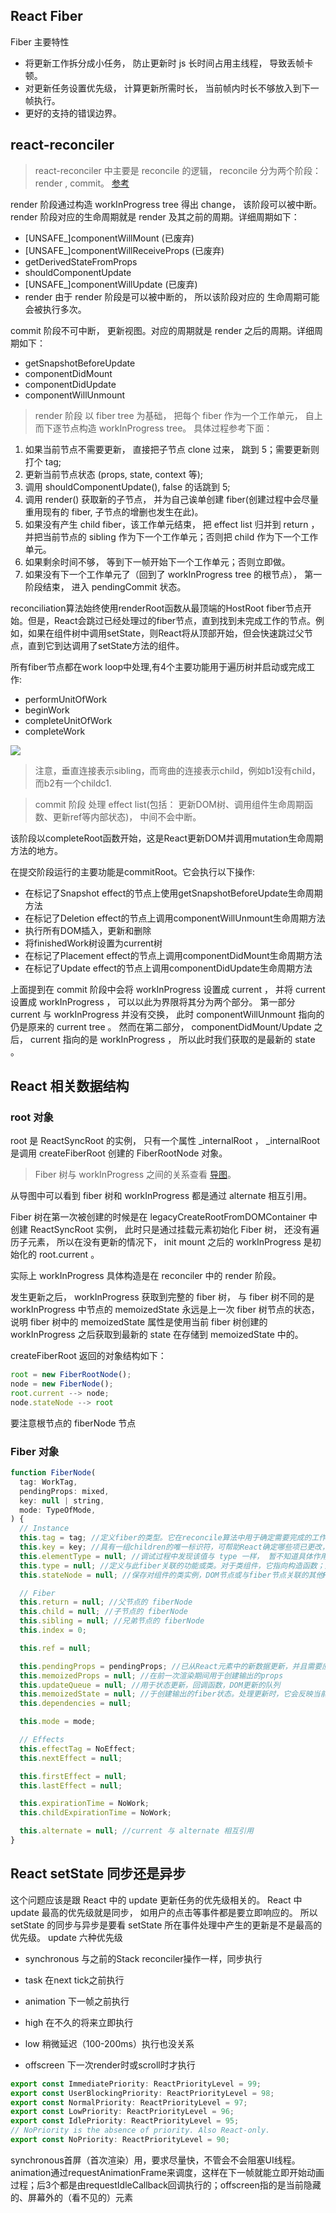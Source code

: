 ## React Fiber
Fiber 主要特性
- 将更新工作拆分成小任务， 防止更新时 js 长时间占用主线程， 导致丢帧卡顿。
- 对更新任务设置优先级， 计算更新所需时长， 当前帧内时长不够放入到下一帧执行。
- 更好的支持的错误边界。

## react-reconciler
> react-reconciler 中主要是 reconcile 的逻辑， reconcile 分为两个阶段： render , commit。
[参考](http://www.ayqy.net/blog/dive-into-react-fiber/)

render 阶段通过构造 workInProgress tree 得出 change， 该阶段可以被中断。 render 阶段对应的生命周期就是 render 及其之前的周期。详细周期如下：
- [UNSAFE_]componentWillMount (已废弃)
- [UNSAFE_]componentWillReceiveProps (已废弃)
- getDerivedStateFromProps
- shouldComponentUpdate
- [UNSAFE_]componentWillUpdate (已废弃)
- render
由于 render 阶段是可以被中断的， 所以该阶段对应的 生命周期可能会被执行多次。

commit 阶段不可中断， 更新视图。对应的周期就是 render 之后的周期。详细周期如下：
- getSnapshotBeforeUpdate
- componentDidMount
- componentDidUpdate
- componentWillUnmount


> render 阶段 以 fiber tree 为基础， 把每个 fiber 作为一个工作单元， 自上而下逐节点构造 workInProgress tree。 具体过程参考下面：
1. 如果当前节点不需要更新， 直接把子节点 clone 过来， 跳到 5；需要更新则打个 tag;
2. 更新当前节点状态 (props, state, context 等);
3. 调用 shouldComponentUpdate(), false 的话跳到 5;
4. 调用 render() 获取新的子节点， 并为自己诶单创建 fiber(创建过程中会尽量重用现有的 fiber, 子节点的增删也发生在此)。
5. 如果没有产生 child fiber，该工作单元结束， 把 effect list 归并到 return ， 并把当前节点的 sibling 作为下一个工作单元；否则把 child 作为下一个工作单元。
6. 如果剩余时间不够， 等到下一帧开始下一个工作单元；否则立即做。
7. 如果没有下一个工作单元了（回到了 workInProgress tree 的根节点）， 第一阶段结束， 进入 pendingCommit 状态。

reconciliation算法始终使用renderRoot函数从最顶端的HostRoot fiber节点开始。但是，React会跳过已经处理过的fiber节点，直到找到未完成工作的节点。例如，如果在组件树中调用setState，则React将从顶部开始，但会快速跳过父节点，直到它到达调用了setState方法的组件。

所有fiber节点都在work loop中处理,有4个主要功能用于遍历树并启动或完成工作:
- performUnitOfWork
- beginWork
- completeUnitOfWork
- completeWork

![](https://pic2.zhimg.com/v2-4d6d43020835a41fd20492f29aea1a41_b.webp)
> 注意，垂直连接表示sibling，而弯曲的连接表示child，例如b1没有child，而b2有一个childc1.

> commit 阶段 处理 effect list(包括： 更新DOM树、调用组件生命周期函数、更新ref等内部状态)， 中间不会中断。

该阶段以completeRoot函数开始，这是React更新DOM并调用mutation生命周期方法的地方。

在提交阶段运行的主要功能是commitRoot。它会执行以下操作:
- 在标记了Snapshot effect的节点上使用getSnapshotBeforeUpdate生命周期方法
- 在标记了Deletion effect的节点上调用componentWillUnmount生命周期方法
- 执行所有DOM插入，更新和删除
- 将finishedWork树设置为current树
- 在标记了Placement effect的节点上调用componentDidMount生命周期方法
- 在标记了Update effect的节点上调用componentDidUpdate生命周期方法

上面提到在 commit 阶段中会将 workInProgress 设置成 current ， 并将 current 设置成 workInProgress ， 可以以此为界限将其分为两个部分。 第一部分 current 与 workInProgress 并没有交换， 此时 componentWillUnmount 指向的仍是原来的 current tree 。 然而在第二部分， componentDidMount/Update 之后， current 指向的是 workInProgress ， 所以此时我们获取的是最新的 state 。


## React 相关数据结构

### root 对象
root 是 ReactSyncRoot 的实例， 只有一个属性 _internalRoot ， _internalRoot 是调用 createFiberRoot 创建的 FiberRootNode 对象。

> Fiber 树与 workInProgress 之间的关系查看 [导图](https://www.processon.com/diagraming/5d9c7ae2e4b00e2b8665fc52)。

从导图中可以看到 fiber 树和 workInProgress 都是通过 alternate 相互引用。

Fiber 树在第一次被创建的时候是在 legacyCreateRootFromDOMContainer 中创建 ReactSyncRoot 实例， 此时只是通过挂载元素初始化 Fiber 树， 还没有遍历子元素， 所以在没有更新的情况下， init mount 之后的 workInProgress 是初始化的 root.current 。 

实际上 workInProgress  具体构造是在 reconciler 中的 render 阶段。

发生更新之后， workInProgress 获取到完整的 fiber 树， 与 fiber 树不同的是 workInProgress 中节点的 memoizedState 永远是上一次 fiber 树节点的状态， 说明 fiber 树中的 memoizedState 属性是使用当前 fiber 树创建的 workInProgress 之后获取到最新的 state 在存储到 memoizedState 中的。



createFiberRoot 返回的对象结构如下：
```js
root = new FiberRootNode();
node = new FiberNode();
root.current --> node;
node.stateNode --> root
```
要注意根节点的 fiberNode 节点

### Fiber 对象
```js
function FiberNode(
  tag: WorkTag,
  pendingProps: mixed,
  key: null | string,
  mode: TypeOfMode,
) {
  // Instance
  this.tag = tag; //定义fiber的类型。它在reconcile算法中用于确定需要完成的工作。如前所述，工作取决于React元素的类型，函数createFiberFromTypeAndProps将React元素映射到相应的fiber节点类型。在我们的应用程序中，ClickCounter组件的属性标记是1，表示ClassComponent，而span元素的属性标记是5，表示Host Component。
  this.key = key; //具有一组children的唯一标识符，可帮助React确定哪些项已更改，已添加或从列表中删除。它与此处描述的React的“list and key”功能有关。
  this.elementType = null; //调试过程中发现该值与 type 一样， 暂不知道具体作用。
  this.type = null; //定义与此fiber关联的功能或类。对于类组件，它指向构造函数；对于DOM元素，它指定HTML tag。可以使用这个字段来理解fiber节点与哪个元素相关。
  this.stateNode = null; //保存对组件的类实例，DOM节点或与fiber节点关联的其他React元素类型的引用。

  // Fiber
  this.return = null; //父节点的 fiberNode
  this.child = null; //子节点的 fiberNode
  this.sibling = null; //兄弟节点的 fiberNode
  this.index = 0;

  this.ref = null;

  this.pendingProps = pendingProps; //已从React元素中的新数据更新，并且需要应用于子组件或DOM元素的props
  this.memoizedProps = null; //在前一次渲染期间用于创建输出的props
  this.updateQueue = null; //用于状态更新，回调函数，DOM更新的队列
  this.memoizedState = null; //于创建输出的fiber状态。处理更新时，它会反映当前在屏幕上呈现的状态。
  this.dependencies = null;

  this.mode = mode;

  // Effects
  this.effectTag = NoEffect;
  this.nextEffect = null;

  this.firstEffect = null;
  this.lastEffect = null;

  this.expirationTime = NoWork;
  this.childExpirationTime = NoWork;

  this.alternate = null; //current 与 alternate 相互引用
}
```


## React setState 同步还是异步
这个问题应该是跟 React 中的 update 更新任务的优先级相关的。 React 中 update 最高的优先级就是同步， 如用户的点击等事件都是要立即响应的。 所以 setState 的同步与异步是要看 setState 所在事件处理中产生的更新是不是最高的优先级。
update 六种优先级
- synchronous 与之前的Stack reconciler操作一样，同步执行 

- task 在next tick之前执行

- animation 下一帧之前执行

- high 在不久的将来立即执行

- low 稍微延迟（100-200ms）执行也没关系

- offscreen 下一次render时或scroll时才执行
```js
export const ImmediatePriority: ReactPriorityLevel = 99;
export const UserBlockingPriority: ReactPriorityLevel = 98;
export const NormalPriority: ReactPriorityLevel = 97;
export const LowPriority: ReactPriorityLevel = 96;
export const IdlePriority: ReactPriorityLevel = 95;
// NoPriority is the absence of priority. Also React-only.
export const NoPriority: ReactPriorityLevel = 90;
```
synchronous首屏（首次渲染）用，要求尽量快，不管会不会阻塞UI线程。animation通过requestAnimationFrame来调度，这样在下一帧就能立即开始动画过程；后3个都是由requestIdleCallback回调执行的；offscreen指的是当前隐藏的、屏幕外的（看不见的）元素